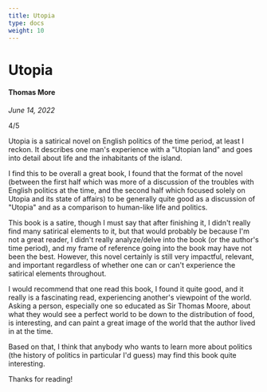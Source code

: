 ```yaml
---
title: Utopia
type: docs
weight: 10
---
```


# Utopia

#### Thomas More

*June 14, 2022*  

4/5  

Utopia is a satirical novel on English politics of the time period, at least I reckon. It describes one 
man's experience with a "Utopian land" and goes into detail about life and the inhabitants of the island.  

I find this to be overall a great book, I found that the format of the novel (between the first half 
which was more of a discussion of the troubles with English politics at the time, and the second half 
which focused solely on Utopia and its state of affairs) to be generally quite good as a discussion of 
"Utopia" and as a comparison to human-like life and politics.  

This book is a satire, though I must say that after finishing it, I didn't really find many satirical 
elements to it, but that would probably be because I'm not a great reader, I didn't really analyze/delve 
into the book (or the author's time period), and my frame of reference going into the book may have not 
been the best. However, this novel certainly is still very impactful, relevant, and important regardless 
of whether one can or can't experience the satirical elements throughout.  

I would recommend that one read this book, I found it quite good, and it really is a fascinating read, 
experiencing another's viewpoint of the world. Asking a person, especially one so educated as Sir Thomas 
Moore, about what they would see a perfect world to be down to the distribution of food, is interesting, 
and can paint a great image of the world that the author lived in at the time.  

Based on that, I think that anybody who wants to learn more about politics (the history of politics 
in particular I'd guess) may find this book quite interesting.  

Thanks for reading!  